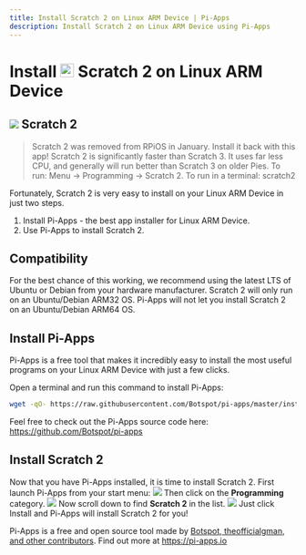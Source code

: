 ```yaml
---
title: Install Scratch 2 on Linux ARM Device | Pi-Apps
description: Install Scratch 2 on Linux ARM Device using Pi-Apps
---
```

<div class="simple-install-content content">

# Install <img src="/img/app-icons/Scratch 2/icon-64.png" height=24> Scratch 2 on Linux ARM Device

## <img src="/img/app-icons/Scratch 2/icon-64.png"> Scratch 2
> Scratch 2 was removed from RPiOS in January. Install it back with this app!
> Scratch 2 is significantly faster than Scratch 3. It uses far less CPU, and generally will run better than Scratch 3 on older Pies.
> To run: Menu -> Programming -> Scratch 2.
> To run in a terminal: scratch2

Fortunately, Scratch 2 is very easy to install on your Linux ARM Device in just two steps.
1. Install Pi-Apps - the best app installer for Linux ARM Device.
2. Use Pi-Apps to install Scratch 2.
</div>
<div class="simple-install-content content">

## Compatibility
For the best chance of this working, we recommend using the latest LTS of Ubuntu or Debian from your hardware manufacturer.
Scratch 2 will only run on an Ubuntu/Debian ARM32 OS. Pi-Apps will not let you install Scratch 2 on an Ubuntu/Debian ARM64 OS.
</div>
<div class="simple-install-content content">

## Install Pi-Apps

Pi-Apps is a free tool that makes it incredibly easy to install the most useful programs on your Linux ARM Device with just a few clicks.

Open a terminal and run this command to install Pi-Apps:
```bash
wget -qO- https://raw.githubusercontent.com/Botspot/pi-apps/master/install | bash
```
Feel free to check out the Pi-Apps source code here: https://github.com/Botspot/pi-apps
</div>
<div class="simple-install-content content">

## Install Scratch 2

Now that you have Pi-Apps installed, it is time to install Scratch 2.
First launch Pi-Apps from your start menu:
<img src="/img/start-menu.png">
Then click on the <b>Programming</b> category.
<img src="/img/category-selections/Programming.png">
Now scroll down to find <b>Scratch 2</b> in the list.
<img src="/img/app-icons/Scratch 2/app-selection.png">
Just click Install and Pi-Apps will install Scratch 2 for you!
</div>
<div class="simple-install-content content">

Pi-Apps is a free and open source tool made by [Botspot, theofficialgman, and other contributors](/about/#contributors). Find out more at https://pi-apps.io
</div>
